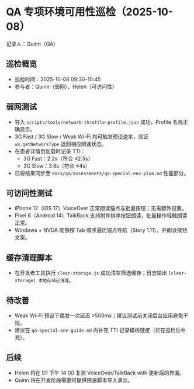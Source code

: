 # QA 专项环境可用性巡检（2025-10-08）

记录人：Quinn（QA）

## 巡检概览
- 巡检时间：2025-10-08 09:30–10:45
- 参与者：Quinn（弱网）、Helen（可访问性）

## 弱网测试
- 导入 `scripts/tools/network-throttle-profile.json` 成功，Profile 名称正确显示。
- 3G Fast / 3G Slow / Weak Wi-Fi 均可触发预设速率，验证 `wx.getNetworkType` 返回相应限速状态。
- 在患者详情页加载时记录 TTI：
  - 3G Fast：2.2s（符合 ≤2.5s）
  - 3G Slow：3.8s（符合 ≤4s）
- 已将结果同步至 `docs/qa/assessments/qa-special-env-plan.md` 性能部分。

## 可访问性测试
- iPhone 12（iOS 17）VoiceOver 正常朗读锚点与批量按钮；无需额外设置。
- Pixel 6（Android 14）TalkBack 支持附件排序按钮朗读，批量操作轻触朗读正常。
- Windows + NVDA 能够按 Tab 顺序遍历锚点导航（Story 1.11），并朗读按钮文案。

## 缓存清理脚本
- 在开发者工具执行 `clear-storage.js` 成功清空筛选缓存；日志输出 `[clear-storage] 本地存储已清理`。

## 待改善
- Weak Wi-Fi 预设下偶发一次延迟 >500ms；建议测试前关闭后台应用避免干扰。
- 建议在 `qa-special-env-guide.md` 内补充 TTI 记录模板链接（已在巡检后补充）。

## 后续
- Helen 将在 D1 下午 14:00 复测 VoiceOver/TalkBack with 更新后的界面。
- Quinn 将在开发阶段需要时提供限速脚本导入演示。
